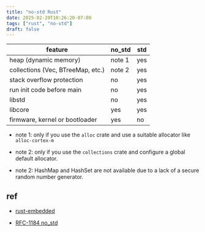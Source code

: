 ```yaml
---
title: "no-std Rust"
date: 2025-02-20T10:26:20-07:00
tags: ["rust", "no-std"]
draft: false
---
```


| feature | no_std | std |
| ------- | ------ | --- |
| heap (dynamic memory) | note 1 | yes |
| collections (Vec, BTreeMap, etc.) | note 2 | yes |
| stack overflow protection | no | yes |
| run init code before main | no | yes |
| libstd | no | yes |
| libcore | yes | yes |
| firmware, kernel or bootloader | yes | no |

* note 1: only if you use the ```alloc``` crate and use a suitable allocator like ```alloc-cortex-m```

* note 2: only if you use the ```collections``` crate and configure a global default allocator.

* note 2: HashMap and HashSet are not available due to a lack of a secure random number generator.

## ref

* [rust-embedded](https://docs.rust-embedded.org/book/intro/no-std.html)

* [RFC-1184 no_std](https://github.com/rust-lang/rfcs/blob/master/text/1184-stabilize-no_std.md) 

